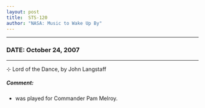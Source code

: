 ```yaml
---
layout: post
title:  STS-120
author: "NASA: Music to Wake Up By"
---
```


----
### DATE: October 24, 2007
----
⊹ Lord of the Dance, by John Langstaff

##### Comment:
* was played for Commander Pam Melroy.
